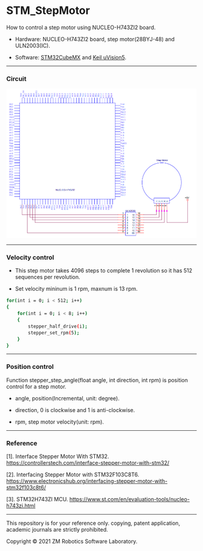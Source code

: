 # STM_StepMotor
How to control a step motor using NUCLEO-H743ZI2 board.

- Hardware:  NUCLEO-H743ZI2 board, step motor(28BYJ-48) and ULN2003(IC).

- Software: [STM32CubeMX](https://www.st.com/en/development-tools/stm32cubemx.html) and [Keil uVision5](https://www2.keil.com/mdk5/uvision/).

------

### Circuit

![image](https://github.com/qaz9517532846/STM_StepMotor/blob/main/circuit/Circuit.png)

------

### Velocity control

- This step motor takes 4096 steps to complete 1 revolution so it has 512 sequences per revolution.

- Set velocity mininum is 1 rpm, maxnum is 13 rpm.

``` bash
for(int i = 0; i < 512; i++)
{
	for(int i = 0; i < 8; i++)
	{
		stepper_half_drive(i);
		stepper_set_rpm(5);
	}
}
```

------

### Position control

Function stepper_step_angle(float angle, int direction, int rpm) is position control for a step motor.

- angle, position(Incremental, unit: degree).

- direction, 0 is clockwise and 1 is anti-clockwise.

- rpm, step motor velocity(unit: rpm).

------

### Reference

[1]. Interface Stepper Motor With STM32. https://controllerstech.com/interface-stepper-motor-with-stm32/

[2]. Interfacing Stepper Motor with STM32F103C8T6. https://www.electronicshub.org/interfacing-stepper-motor-with-stm32f103c8t6/

[3]. STM32H743ZI MCU. https://www.st.com/en/evaluation-tools/nucleo-h743zi.html

------

This repository is for your reference only. copying, patent application, academic journals are strictly prohibited.

Copyright © 2021 ZM Robotics Software Laboratory.

